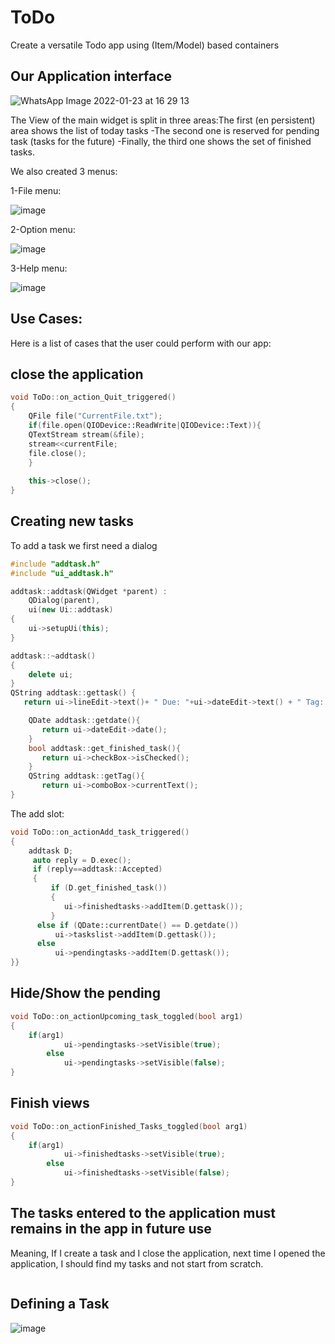 # ToDo
Create a versatile Todo app using (Item/Model) based containers

Our Application interface
-
![WhatsApp Image 2022-01-23 at 16 29 13](https://user-images.githubusercontent.com/93820154/150686449-1540d657-8b0f-4068-b912-57d34569b0cb.jpeg)

The View of the main widget is split in three areas:The first (en persistent) area shows the list of today tasks
-The second one is reserved for pending task (tasks for the future)
-Finally, the third one shows the set of finished tasks.

We also created 3 menus:

1-File menu:

![image](https://user-images.githubusercontent.com/93820154/150686525-abd74314-8a3f-4811-bc81-4c7574ca1b6f.png)

2-Option menu:

![image](https://user-images.githubusercontent.com/93820154/150686549-05a990b6-19c6-49c2-8db7-2c8437a8152a.png)

3-Help menu:

![image](https://user-images.githubusercontent.com/93820154/150686564-0018e59a-005d-4402-80e4-dff721ec936b.png)

Use Cases:
-
Here is a list of cases that the user could perform with our app:

close the application
-
```cpp
void ToDo::on_action_Quit_triggered()
{
    QFile file("CurrentFile.txt");
    if(file.open(QIODevice::ReadWrite|QIODevice::Text)){
    QTextStream stream(&file);
    stream<<currentFile;
    file.close();
    }
    
    this->close();
}
```

Creating new tasks
-
To add a task we first need a dialog
```cpp
#include "addtask.h"
#include "ui_addtask.h"

addtask::addtask(QWidget *parent) :
    QDialog(parent),
    ui(new Ui::addtask)
{
    ui->setupUi(this);
}

addtask::~addtask()
{
    delete ui;
}
QString addtask::gettask() {
   return ui->lineEdit->text()+ " Due: "+ui->dateEdit->text() + " Tag: " +ui->comboBox->currentText();}

    QDate addtask::getdate(){
       return ui->dateEdit->date();
    }
    bool addtask::get_finished_task(){
       return ui->checkBox->isChecked();
    }
    QString addtask::getTag(){
       return ui->comboBox->currentText();
}
```
The add slot:
```cpp
void ToDo::on_actionAdd_task_triggered()
{
    addtask D;
     auto reply = D.exec();
     if (reply==addtask::Accepted)
     {
         if (D.get_finished_task())
         {
            ui->finishedtasks->addItem(D.gettask());
         }
      else if (QDate::currentDate() == D.getdate())
          ui->taskslist->addItem(D.gettask());
      else
          ui->pendingtasks->addItem(D.gettask());
}}
```

Hide/Show the pending
-
```cpp
void ToDo::on_actionUpcoming_task_toggled(bool arg1)
{
    if(arg1)
            ui->pendingtasks->setVisible(true);
        else
            ui->pendingtasks->setVisible(false);
}
```

Finish views
-
```cpp
void ToDo::on_actionFinished_Tasks_toggled(bool arg1)
{
    if(arg1)
            ui->finishedtasks->setVisible(true);
        else
            ui->finishedtasks->setVisible(false);
}
```
 The tasks entered to the application must remains in the app in future use
 -
 Meaning, If I create a task and I close the application, next time I opened the application, I should find my tasks and not start from scratch.
 
 ```cpp

```

Defining a Task
-
![image](https://user-images.githubusercontent.com/93820154/150688803-dff854fe-e075-40b5-b7b2-0a278305e86f.png)
 
 
 
 
